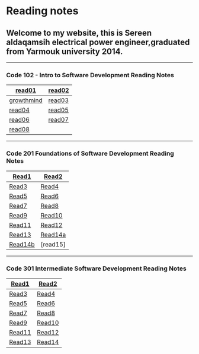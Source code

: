 # Reading notes

## Welcome to my website, this is Sereen aldaqamsih electrical power engineer,graduated from Yarmouk university 2014.
<hr />

### Code 102 - Intro to Software Development Reading Notes

[read01](https://sereendaqamsih.github.io/readingnotes/read01)  |[read02](https://sereendaqamsih.github.io/readingnotes/read02 )
------------ | -------------
 [growthmind](https://sereendaqamsih.github.io/readingnotes/growthmindest) | [read03](https://sereendaqamsih.github.io/readingnotes/read03)
 [read04](https://sereendaqamsih.github.io/readingnotes/read04) | [read05](https://sereendaqamsih.github.io/readingnotes/read05)
[read06](https://sereendaqamsih.github.io/readingnotes/read06)  |[read07](https://sereendaqamsih.github.io/readingnotes/read07)
[read08](https://sereendaqamsih.github.io/readingnotes/read08)  |


<hr />



### Code 201 Foundations of Software Development Reading Notes
 
[Read1](https://sereendaqamsih.github.io/readingnotes/read1)  |[Read2](https://sereendaqamsih.github.io/readingnotes/read2) 
------------ | -------------
 [Read3](https://sereendaqamsih.github.io/readingnotes/read3) | [Read4](https://sereendaqamsih.github.io/readingnotes/read4)
 [Read5](https://sereendaqamsih.github.io/readingnotes/read5) | [Read6](https://sereendaqamsih.github.io/readingnotes/read6)
[Read7](https://sereendaqamsih.github.io/readingnotes/read7)  |[Read8](https://sereendaqamsih.github.io/readingnotes/read8)
[Read9](https://sereendaqamsih.github.io/readingnotes/read9) | [Read10](https://sereendaqamsih.github.io/readingnotes/read10)
 [Read11](https://sereendaqamsih.github.io/readingnotes/read11) | [Read12](https://sereendaqamsih.github.io/readingnotes/read12)
[Read13](https://sereendaqamsih.github.io/readingnotes/read13)  |[Read14a](https://sereendaqamsih.github.io/readingnotes/read14a)
[Read14b](https://sereendaqamsih.github.io/readingnotes/read14b) | [read15]

<hr />


### Code 301 Intermediate Software Development Reading Notes

[Read1](https://sereendaqamsih.github.io/readingnotes/read3011)  |[Read2](https://sereendaqamsih.github.io/readingnotes/read3012)
------------ | -------------
 [Read3](https://sereendaqamsih.github.io/readingnotes/read3013)| [Read4](https://sereendaqamsih.github.io/readingnotes/read3014)
[Read5](https://sereendaqamsih.github.io/readingnotes/read3015)| [Read6](https://sereendaqamsih.github.io/readingnotes/read3016)
[Read7](https://sereendaqamsih.github.io/readingnotes/read3017)| [Read8](https://sereendaqamsih.github.io/readingnotes/read3018)
[Read9](https://sereendaqamsih.github.io/readingnotes/read3019)| [Read10](https://sereendaqamsih.github.io/readingnotes/read30110)
[Read11](https://sereendaqamsih.github.io/readingnotes/read30111)| [Read12](https://sereendaqamsih.github.io/readingnotes/read30112)
[Read13](https://sereendaqamsih.github.io/readingnotes/read30113)| [Read14](https://sereendaqamsih.github.io/readingnotes/read30114)